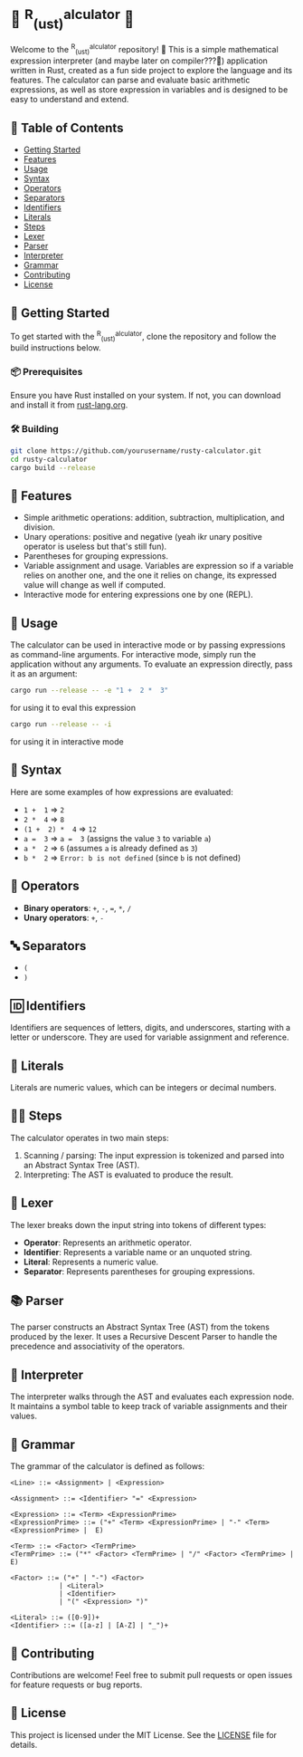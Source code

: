 # 🦀 <sup>R</sup><sub>(ust)</sub><sup>alculator</sup> 🧮

Welcome to the <sup>R</sup><sub>(ust)</sub><sup>alculator</sup> repository! 🎉 This is a simple mathematical expression interpreter (and maybe later on compiler???👀) application written in Rust, created as a fun side project to explore the language and its features. The calculator can parse and evaluate basic arithmetic expressions, as well as store expression in variables and is designed to be easy to understand and extend.

## 📝 Table of Contents
- [Getting Started](#-getting-started)
- [Features](#-features)
- [Usage](#-usage)
- [Syntax](#-syntax)
- [Operators](#-operators)
- [Separators](#-separators)
- [Identifiers](#-identifiers)
- [Literals](#-literals)
- [Steps](#-steps)
- [Lexer](#-lexer)
- [Parser](#-parser)
- [Interpreter](#-interpreter)
- [Grammar](#-grammar)
- [Contributing](#-contributing)
- [License](#-license)

## 🚀 Getting Started

To get started with the <sup>R</sup><sub>(ust)</sub><sup>alculator</sup>, clone the repository and follow the build instructions below.

### 📦 Prerequisites

Ensure you have Rust installed on your system. If not, you can download and install it from [rust-lang.org](https://www.rust-lang.org/tools/install).

### 🛠️ Building

```sh
git clone https://github.com/yourusername/rusty-calculator.git
cd rusty-calculator
cargo build --release
```

## 🌟 Features

- Simple arithmetic operations: addition, subtraction, multiplication, and division.
- Unary operations: positive and negative (yeah ikr unary positive operator is useless but that's still fun).
- Parentheses for grouping expressions.
- Variable assignment and usage. Variables are expression so if a variable relies on another one, and the one it relies on change, its expressed value will change as well if computed.
- Interactive mode for entering expressions one by one (REPL).

## 📖 Usage

The calculator can be used in interactive mode or by passing expressions as command-line arguments. For interactive mode, simply run the application without any arguments. To evaluate an expression directly, pass it as an argument:

```sh
cargo run --release -- -e "1 +  2 *  3"
```
for using it to eval this expression
```sh
cargo run --release -- -i
```
for using it in interactive mode

## 🔢 Syntax

Here are some examples of how expressions are evaluated:

- `1 +  1` => `2`
- `2 *  4` => `8`
- `(1 +  2) *  4` => `12`
- `a =  3` => `a =  3` (assigns the value `3` to variable `a`)
- `a *  2` => `6` (assumes `a` is already defined as `3`)
- `b *  2` => `Error: b is not defined` (since `b` is not defined)

## 🔄 Operators

- **Binary operators**: `+`, `-`, `=`, `*`, `/`
- **Unary operators**: `+`, `-`

## 🔤 Separators

- `(`
- `)`

## 🆔 Identifiers

Identifiers are sequences of letters, digits, and underscores, starting with a letter or underscore. They are used for variable assignment and reference.

## 🔢 Literals

Literals are numeric values, which can be integers or decimal numbers.

## 🚶‍♂️ Steps

The calculator operates in two main steps:

1. Scanning / parsing: The input expression is tokenized and parsed into an Abstract Syntax Tree (AST).
2. Interpreting: The AST is evaluated to produce the result.

## 📏 Lexer

The lexer breaks down the input string into tokens of different types:

- **Operator**: Represents an arithmetic operator.
- **Identifier**: Represents a variable name or an unquoted string.
- **Literal**: Represents a numeric value.
- **Separator**: Represents parentheses for grouping expressions.

## 📚 Parser

The parser constructs an Abstract Syntax Tree (AST) from the tokens produced by the lexer. It uses a Recursive Descent Parser to handle the precedence and associativity of the operators.

## 🧠 Interpreter

The interpreter walks through the AST and evaluates each expression node. It maintains a symbol table to keep track of variable assignments and their values.

## 📜 Grammar

The grammar of the calculator is defined as follows:

```
<Line> ::= <Assignment> | <Expression>

<Assignment> ::= <Identifier> "=" <Expression>  

<Expression> ::= <Term> <ExpressionPrime>
<ExpressionPrime> ::= ("+" <Term> <ExpressionPrime> | "-" <Term> <ExpressionPrime> |  E)

<Term> ::= <Factor> <TermPrime>
<TermPrime> ::= ("*" <Factor> <TermPrime> | "/" <Factor> <TermPrime> |  E)

<Factor> ::= ("+" | "-") <Factor>  
            | <Literal>  
            | <Identifier>  
            | "(" <Expression> ")"  

<Literal> ::= ([0-9])+
<Identifier> ::= ([a-z] | [A-Z] | "_")+
```

## 🤝 Contributing

Contributions are welcome! Feel free to submit pull requests or open issues for feature requests or bug reports.

## 📄 License

This project is licensed under the MIT License. See the [LICENSE](LICENSE.md) file for details.